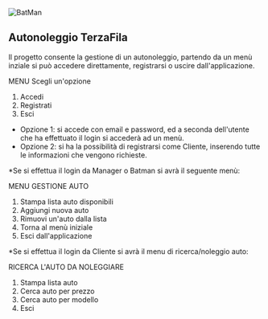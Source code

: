 ![BatMan](https://mir-s3-cdn-cf.behance.net/project_modules/max_1200/1489b916166391.562a646dc8806.png)

## Autonoleggio TerzaFila

Il progetto consente la gestione di un autonoleggio, partendo da un menù inziale si può accedere direttamente, registrarsi o uscire dall'applicazione.

MENU
Scegli un'opzione    
1. Accedi
2. Registrati
0. Esci

- Opzione 1: si accede con email e password, ed a seconda dell'utente che ha effettuato il login si accederà ad un menù.
- Opzione 2: si ha la possibilità di registrarsi come Cliente, inserendo tutte le informazioni che vengono richieste.


*Se si effettua il login da Manager o Batman si avrà il seguente menù:

MENU GESTIONE AUTO
1. Stampa lista auto disponibili
2. Aggiungi nuova auto
3. Rimuovi un'auto dalla lista
4. Torna al menù iniziale
0. Esci dall'applicazione

*Se si effettua il login da Cliente si avrà il menu di ricerca/noleggio auto:

RICERCA L'AUTO DA NOLEGGIARE 
1. Stampa lista auto
2. Cerca auto per prezzo
3. Cerca auto per modello
0. Esci



